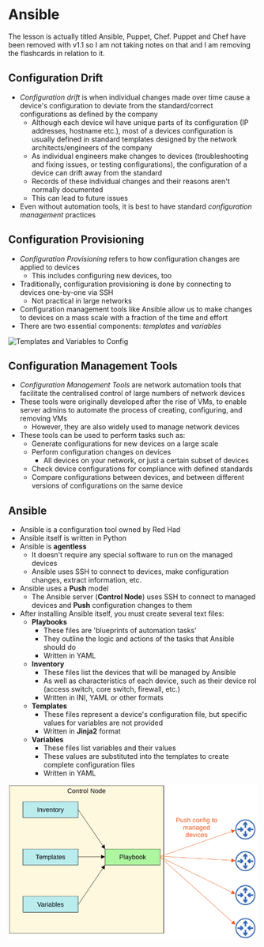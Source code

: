 # Ansible

The lesson is actually titled Ansible, Puppet, Chef. Puppet and Chef have been removed with v1.1 so I am not taking notes on that and I am removing the flashcards in relation to it.

## Configuration Drift

- *Configuration drift* is when individual changes made over time cause a device's configuration to deviate from the standard/correct configurations as defined by the company
  - Although each device wil have unique parts of its configuration (IP addresses, hostname etc.), most of a devices configuration is usually defined in standard templates designed by the network architects/engineers of the company
  - As individual engineers make changes to devices (troubleshooting and fixing issues, or testing configurations), the configuration of a device can drift away from the standard
  - Records of these individual changes and their reasons aren't normally documented
  - This can lead to future issues
- Even without automation tools, it is best to have standard *configuration management* practices

## Configuration Provisioning

- *Configuration Provisioning* refers to how configuration changes are applied to devices
  - This includes configuring new devices, too
- Traditionally, configuration provisioning is done by connecting to devices one-by-one via SSH
  - Not practical in large networks
- Configuration management tools like Ansible allow us to make changes to devices on a mass scale with a fraction of the time and effort
- There are two essential components: *templates* and *variables*

![Templates and Variables to Config](image.png)

## Configuration Management Tools

- *Configuration Management Tools* are network automation tools that facilitate the centralised control of large numbers of network devices
- These tools were originally developed after the rise of VMs, to enable server admins to automate the process of creating, configuring, and removing VMs
  - However, they are also widely used to manage network devices
- These tools can be used to perform tasks such as:
  - Generate configurations for new devices on a large scale
  - Perform configuration changes on devices
    - All devices on your network, or just a certain subset of devices
  - Check device configurations for compliance with defined standards
  - Compare configurations between devices, and between different versions of configurations on the same device

## Ansible

- Ansible is a configuration tool owned by Red Had
- Ansible itself is written in Python
- Ansible is **agentless**
  - It doesn't require any special software to run on the managed devices
  - Ansible uses SSH to connect to devices, make configuration changes, extract information, etc.
- Ansible uses a **Push** model
  - The Ansible server (**Control Node**) uses SSH to connect to managed devices and **Push** configuration changes to them
- After installing Ansible itself, you must create several text files:
  - **Playbooks**
    - These files are 'blueprints of automation tasks'
    - They outline the logic and actions of the tasks that Ansible should do
    - Written in YAML
  - **Inventory**
    - These files list the devices that will be managed by Ansible
    - As well as characteristics of each device, such as their device rol (access switch, core switch, firewall, etc.)
    - Written in INI, YAML or other formats
  - **Templates**
    - These files represent a device's configuration file, but specific values for variables are not provided
    - Written in **Jinja2** format
  - **Variables**
    - These files list variables and their values
    - These values are substituted into the templates to create complete configuration files
    - Written in YAML

![Ansible](./images/ansible.png)
